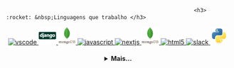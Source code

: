 
                                                               <h3> :rocket: &nbsp;Linguagens que trabalho </h3>
  <p align="center">
   <a href="https://code.visualstudio.com/">
      <img src="https://cdn.jsdelivr.net/gh/devicons/devicon/icons/vscode/vscode-original.svg" alt="vscode" width="40" height="40"/>
   </a>
   <a href="https://www.djangoproject.com/">
      <img src="https://raw.githubusercontent.com/devicons/devicon/master/icons/django/django-original.svg" alt="html5" width="40" height="40"/>
   </a>
   <a href="https://raw.githubusercontent.com/devicons/devicon/master/icons/django/django-original.svg">
      <img src="https://raw.githubusercontent.com/devicons/devicon/master/icons/mongodb/mongodb-original-wordmark.svg" alt="css3" width="40" height="40"/>
   </a>
   <a href="https://mariadb.org/">
      <img src="https://www.vectorlogo.zone/logos/mariadb/mariadb-icon.svg" alt="javascript" width="40" height="40"/>
   </a>
   <a href="https://www.mongodb.com/">
      <img src="https://cdn.jsdelivr.net/gh/devicons/devicon/icons/nextjs/nextjs-line.svg" alt="nextjs" width="40" height="40"/>
   </a>
   <a href="https://nodejs.org">
      <img src="https://raw.githubusercontent.com/devicons/devicon/master/icons/mongodb/mongodb-original-wordmark.svg" alt="nodejs" width="40" height="40"/>
   </a>
   <a href="https://www.microsoft.com/en-us/sql-server">
      <img src="https://raw.githubusercontent.com/detain/svg-logos/780f25886640cef088af994181646db2f6b1a3f8/svg/selenium-logo.svg" alt="html5" width="40" height="40"/>
   </a>
   <a href="https://www.mysql.com/">
      <img src="https://www.svgrepo.com/show/303229/microsoft-sql-server-logo.svg" alt="slack" width="40" height="40"/>
   </a>
   <a href="https://www.python.org">
      <img src="https://raw.githubusercontent.com/devicons/devicon/master/icons/python/python-original.svg" alt="git" width="40" height="40"/>
   </a>
</p>
  

<h4 align="center">
<details>
<summary>Mais...</summary>
<h1 align="center"><img src="https://media.giphy.com/media/hvRJCLFzcasrR4ia7z/giphy.gif" width="25px">Oi meu nome é Heitor</h1></img>

<p align="center">
  <a href="https://github.com/Nuno001">
    <img
      align="center"
      height="150em"
      src="https://github-readme-stats.vercel.app/api?username=Nuno001&show_icons=true&include_all_commits=true&count_private=true&theme=tokyonight"
    />
  </a>
  <a href="https://github.com/Nuno001">
    <img
      align="center"
      height="150em"
      src="https://github-readme-stats.vercel.app/api/top-langs/?username=Nuno001&show_icons=true&include_all_commits=true&count_private=true&layout=compact&theme=tokyonight"
    />
  </a>
</p>


<p align="center">
  <a href="https://github.com/Nuno001">
    <img
      align="center"
      src="https://github-profile-trophy.vercel.app/?username=Nuno001&theme=onedark&no-frame=true&row=1&&margin-w=20&no-bg=true"
    />
  </a>
</a>
</p>

<h3 align="center">Sobre mim:</h3>

<p align="center">
  <a href="https://instagram.com/errorincode212/">
    <img
      align="center"
      src="https://img.shields.io/badge/Instagram-1C1C1C?style=for-the-badge&logo=instagram&logoColor=00FFFF"
    />
  </a>
    </>
  </a>
  <a href="https://discord.gg/https://discord.gg/Gkhs4eFpbR">
    <img
      align="center"
      src="https://img.shields.io/badge/Discord-1C1C1C?style=for-the-badge&logo=discord&logoColor=00FFFF">
  </a>

  </a>
  
    /> print ('Obrigado por ler')
  </a>
</p>

![Snake animation](https://github.com/LMS5413/LMS5413/blob/output/github-contribution-grid-snake.svg)
<h5 align="center">@Nuno001</h5>
</details>
